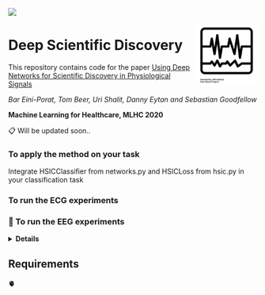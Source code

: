 ![](https://img.shields.io/github/license/tom-beer/deep-scientific-discovery?color=magenta&style=plastic)

<img src="noun_ECG.png" width=125 height=125 align="right">

# Deep Scientific Discovery
This repository contains code for the paper [Using Deep Networks for Scientific Discovery in Physiological Signals](https://linktopaper)

*Bar Eini-Porat, Tom Beer, Uri Shalit, Danny Eytan and Sebastian Goodfellow*

**Machine Learning for Healthcare, MLHC 2020**


📋 Will be updated soon..

### To apply the method on your task
Integrate HSICClassifier from networks.py and HSICLoss from hsic.py in your classification task

### To run the ECG experiments
### 🧠 To run the EEG experiments
<details>
  <summary><b>Details</b></summary>
    
  - one
  - two
</details>

## Requirements
:anatomical_heart:
